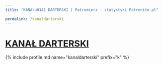 ```yaml
---
title: "KANA\u0141 DARTERSKI | Patromierz - statystyki Patronite.pl"

permalink: /kanaldarterski
---
```


# [KANAŁ DARTERSKI](https://patronite.pl/kanaldarterski)

{% include profile.md name="kanaldarterski" prefix="k" %}
